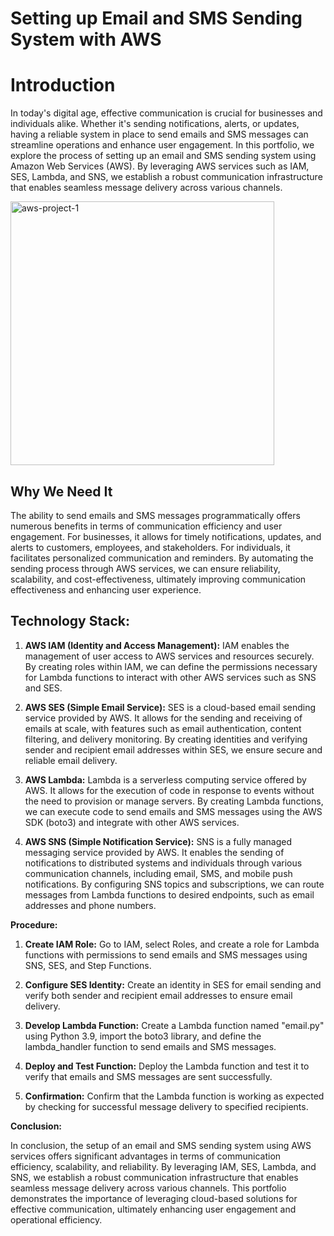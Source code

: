 # Setting up Email and SMS Sending System with AWS

# Introduction

In today's digital age, effective communication is crucial for businesses and individuals alike. Whether it's sending notifications, alerts, or updates, having a reliable system in place to send emails and SMS messages can streamline operations and enhance user engagement. In this portfolio, we explore the process of setting up an email and SMS sending system using Amazon Web Services (AWS). By leveraging AWS services such as IAM, SES, Lambda, and SNS, we establish a robust communication infrastructure that enables seamless message delivery across various channels.

<img width="422" alt="aws-project-1" src="https://github.com/rasheedjimoh/aws-ses/assets/157264080/a3259579-c588-4798-93cb-736775d07a3d">


## Why We Need It

The ability to send emails and SMS messages programmatically offers numerous benefits in terms of communication efficiency and user engagement. For businesses, it allows for timely notifications, updates, and alerts to customers, employees, and stakeholders. For individuals, it facilitates personalized communication and reminders. By automating the sending process through AWS services, we can ensure reliability, scalability, and cost-effectiveness, ultimately improving communication effectiveness and enhancing user experience.

## Technology Stack:

1. **AWS IAM (Identity and Access Management):** IAM enables the management of user access to AWS services and resources securely. By creating roles within IAM, we can define the permissions necessary for Lambda functions to interact with other AWS services such as SNS and SES.

2. **AWS SES (Simple Email Service):** SES is a cloud-based email sending service provided by AWS. It allows for the sending and receiving of emails at scale, with features such as email authentication, content filtering, and delivery monitoring. By creating identities and verifying sender and recipient email addresses within SES, we ensure secure and reliable email delivery.

3. **AWS Lambda:** Lambda is a serverless computing service offered by AWS. It allows for the execution of code in response to events without the need to provision or manage servers. By creating Lambda functions, we can execute code to send emails and SMS messages using the AWS SDK (boto3) and integrate with other AWS services.

4. **AWS SNS (Simple Notification Service):** SNS is a fully managed messaging service provided by AWS. It enables the sending of notifications to distributed systems and individuals through various communication channels, including email, SMS, and mobile push notifications. By configuring SNS topics and subscriptions, we can route messages from Lambda functions to desired endpoints, such as email addresses and phone numbers.

**Procedure:**

1. **Create IAM Role:** Go to IAM, select Roles, and create a role for Lambda functions with permissions to send emails and SMS messages using SNS, SES, and Step Functions.

2. **Configure SES Identity:** Create an identity in SES for email sending and verify both sender and recipient email addresses to ensure email delivery.

3. **Develop Lambda Function:** Create a Lambda function named "email.py" using Python 3.9, import the boto3 library, and define the lambda_handler function to send emails and SMS messages.

4. **Deploy and Test Function:** Deploy the Lambda function and test it to verify that emails and SMS messages are sent successfully.

5. **Confirmation:** Confirm that the Lambda function is working as expected by checking for successful message delivery to specified recipients.

**Conclusion:**

In conclusion, the setup of an email and SMS sending system using AWS services offers significant advantages in terms of communication efficiency, scalability, and reliability. By leveraging IAM, SES, Lambda, and SNS, we establish a robust communication infrastructure that enables seamless message delivery across various channels. This portfolio demonstrates the importance of leveraging cloud-based solutions for effective communication, ultimately enhancing user engagement and operational efficiency.

